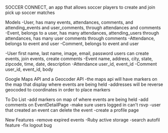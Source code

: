 SOCCER CONNECT, an app that allows soccer players to create and join pick up soccer matches

Models
  -User, has many events, attendances, comments, and attending_events and user_comments, through attendances and comments
  -Event, belongs to a user, has many attendances, attending_users through attendances, has many user comments through comments
  -Attendance, belongs to event and user
  -Comment, belongs to event and user

  -User
    first name, last name, image, email, password
    users can create events, join events, create comments
  -Event
    name, address, city, state, zipcode, time, date, description
  -Attendance
    user_id, event_id
  -Comment
  user_id, event_id, body

Google Maps API and a Geocoder API
  -the maps api will have markers on the map that display where events are being held
  -addresses will be reverse geocoded to coordinates in order to place markers


To Do List
  -add markers on map of where events are being held
  -add comments on EventDetailPage
  -make sure users logged in can't rsvp
  -user that created an event can delete the event
  -create a profile page


New Features 
  -remove expired events
  -Ruby active storage
  -search autofil feature
  -fix logout bug
  